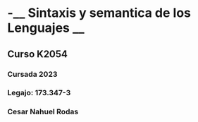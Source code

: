 # -__ Sintaxis y semantica de los Lenguajes __
## Curso K2054
### Cursada 2023
### Legajo: 173.347-3
### Cesar Nahuel Rodas
